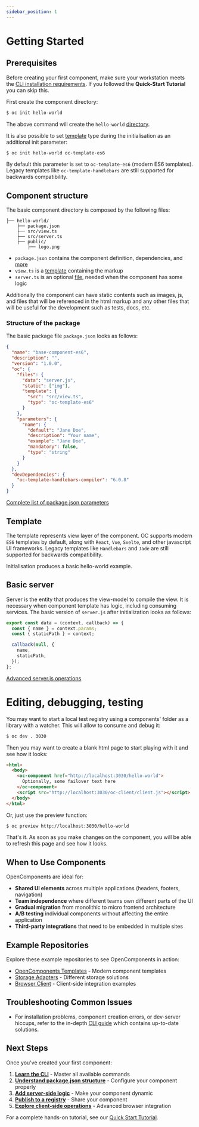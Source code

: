 ```yaml
---
sidebar_position: 1
---
```


# Getting Started

## Prerequisites

Before creating your first component, make sure your workstation meets the [CLI installation requirements](cli.md#installation). If you followed the **Quick-Start Tutorial** you can skip this.

First create the component directory:

```bash
$ oc init hello-world
```

The above command will create the `hello-world` [directory](#component-structure).

It is also possible to set [template](#template) type during the initialisation as an additional init parameter:

```bash
$ oc init hello-world oc-template-es6
```

By default this parameter is set to `oc-template-es6` (modern ES6 templates). Legacy templates like `oc-template-handlebars` are still supported for backwards compatibility.

## Component structure

The basic component directory is composed by the following files:

```
├── hello-world/
    ├── package.json
    ├── src/view.ts
    ├── src/server.ts
    ├── public/
        ├── logo.png
```

- `package.json` contains the component definition, dependencies, and [more](#structure-of-the-package)
- `view.ts` is a [template](#template) containing the markup
- `server.ts` is an optional [file](#basic-server), needed when the component has some logic

Additionally the component can have static contents such as images, js, and files that will be referenced in the html markup and any other files that will be useful for the development such as tests, docs, etc.

### Structure of the package

The basic package file `package.json` looks as follows:

```json
{
  "name": "base-component-es6",
  "description": "",
  "version": "1.0.0",
  "oc": {
    "files": {
      "data": "server.js",
      "static": ["img"],
      "template": {
        "src": "src/view.ts",
        "type": "oc-template-es6"
      }
    },
    "parameters": {
      "name": {
        "default": "Jane Doe",
        "description": "Your name",
        "example": "Jane Doe",
        "mandatory": false,
        "type": "string"
      }
    }
  },
  "devDependencies": {
    "oc-template-handlebars-compiler": "6.0.8"
  }
}
```

[Complete list of package.json parameters](package.json-structure)

## Template

The template represents view layer of the component. OC supports modern `ES6` templates by default, along with `React`, `Vue`, `Svelte`, and other javascript UI frameworks. Legacy templates like `Handlebars` and `Jade` are still supported for backwards compatibility.

Initialisation produces a basic hello-world example.

## Basic server

Server is the entity that produces the view-model to compile the view. It is necessary when component template has logic, including consuming services. The basic version of `server.js` after initialization looks as follows:

```js
export const data = (context, callback) => {
  const { name } = context.params;
  const { staticPath } = context;

  callback(null, {
    name,
    staticPath,
  });
};
```

[Advanced server.js operations](the-server.js).

# Editing, debugging, testing

You may want to start a local test registry using a components' folder as a library with a watcher. This will allow to consume and debug it:

```sh
$ oc dev . 3030
```

Then you may want to create a blank html page to start playing with it and see how it looks:

```html
<html>
  <body>
    <oc-component href="http://localhost:3030/hello-world">
      Optionally, some failover text here
    </oc-component>
    <script src="http://localhost:3030/oc-client/client.js"></script>
  </body>
</html>
```

Or, just use the preview function:

```sh
$ oc preview http://localhost:3030/hello-world
```

That's it. As soon as you make changes on the component, you will be able to refresh this page and see how it looks.

## When to Use Components

OpenComponents are ideal for:

- **Shared UI elements** across multiple applications (headers, footers, navigation)
- **Team independence** where different teams own different parts of the UI
- **Gradual migration** from monolithic to micro frontend architecture
- **A/B testing** individual components without affecting the entire application
- **Third-party integrations** that need to be embedded in multiple sites

## Example Repositories

Explore these example repositories to see OpenComponents in action:

- [OpenComponents Templates](https://github.com/opencomponents/vite-templates) - Modern component templates
- [Storage Adapters](https://github.com/opencomponents/storage-adapters) - Different storage solutions
- [Browser Client](https://github.com/opencomponents/oc-client-browser) - Client-side integration examples

## Troubleshooting Common Issues

- For installation problems, component creation errors, or dev-server hiccups, refer to the in-depth [CLI guide](cli.md#troubleshooting) which contains up-to-date solutions.

## Next Steps

Once you've created your first component:

1. **[Learn the CLI](cli)** - Master all available commands
2. **[Understand package.json structure](package.json-structure)** - Configure your component properly
3. **[Add server-side logic](the-server.js)** - Make your component dynamic
4. **[Publish to a registry](publishing-to-a-registry)** - Share your component
5. **[Explore client-side operations](../consumers/rendering-lifecycle)** - Advanced browser integration

For a complete hands-on tutorial, see our [Quick Start Tutorial](../quick-start-tutorial).
